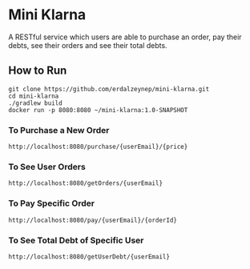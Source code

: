 # Mini Klarna
 A RESTful service which users are able to purchase an order, 
 pay their debts, see their orders and see their total debts.
 
 ## How to Run
 ```
 git clone https://github.com/erdalzeynep/mini-klarna.git
 cd mini-klarna
 ./gradlew build
 docker run -p 8080:8080 ~/mini-klarna:1.0-SNAPSHOT
 ```
 
 ### To Purchase a New Order
 ```
http://localhost:8080/purchase/{userEmail}/{price}
```

 ### To See User Orders
 ```
http://localhost:8080/getOrders/{userEmail}
```

 ### To Pay Specific Order
  ```
http://localhost:8080/pay/{userEmail}/{orderId}
 ```

 ### To See Total Debt of Specific User 
  ```
http://localhost:8080/getUserDebt/{userEmail}
 ```


 
 
 
